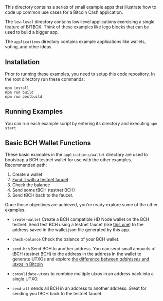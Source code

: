 This directory contains a series of small example apps that illustrate how to
code up common use cases for a Bitcoin Cash application.

The `low-level` directory
contains low-level applications exercising a single feature of BITBOX. Think of
these examples like lego blocks that can be used to build a bigger app.

The `applications` directory contains example applications like wallets, voting,
and other ideas.

## Installation
Prior to running these examples, you need to setup this code repository. In the
root directory run these commands:
```
npm install
npm run build
npm run postbuild
```

## Running Examples
You can run each example script by entering its directory and executing `npm start`

## Basic BCH Wallet Functions
These basic examples in the `applications/wallet` directory are used to bootstrap
a BCH testnet wallet for use with the other examples. Recommended path:

1. Create a wallet
2. [Fund it with a testnet faucet](https://developer.bitcoin.com/faucets/bch)
3. Check the balance
4. Send some tBCH (testnet BCH)
5. Send tBCH back to the faucet.

Once those objectives are achieved, you're ready explore some of the other examples.

* `create-wallet` Create a BCH compatible HD Node wallet on the BCH testnet.
Send test BCH using a testnet faucet (like
[this one](https://developer.bitcoin.com/faucets)) to the address saved in the
wallet.json file generated by this app.

* `check-balance` Check the balance of your BCH wallet.

* `send-bch` Send BCH to another address. You can send small amounts of tBCH
(testnet BCH) to the address in the address in the wallet to generate
UTXOs and explore
[the difference between *addresses* and *utxos* in Bitcoin](https://developer.bitcoin.com/mastering-bitcoin-cash/4-transactions/#transaction-outputs)

* `consolidate-utxos` to combine multiple utxos in an address back into a single
UTXO.

* `send-all` sends all BCH in an address to another address. Great for sending
you tBCH back to the testnet faucet.

